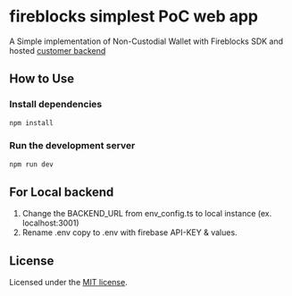# fireblocks simplest PoC web app

A Simple implementation of Non-Custodial Wallet with Fireblocks SDK and hosted [customer backend](https://ncw-demo-dev.2uaqu5aka49io.eu-central-1.cs.amazonlightsail.com)

## How to Use

### Install dependencies

```bash
npm install
```

### Run the development server

```bash
npm run dev
```

## For Local backend

1. Change the BACKEND_URL from env_config.ts to local instance (ex. localhost:3001)
2. Rename .env copy to .env with firebase API-KEY & values.


## License

Licensed under the [MIT license](https://github.com/nextui-org/next-app-template/blob/main/LICENSE).